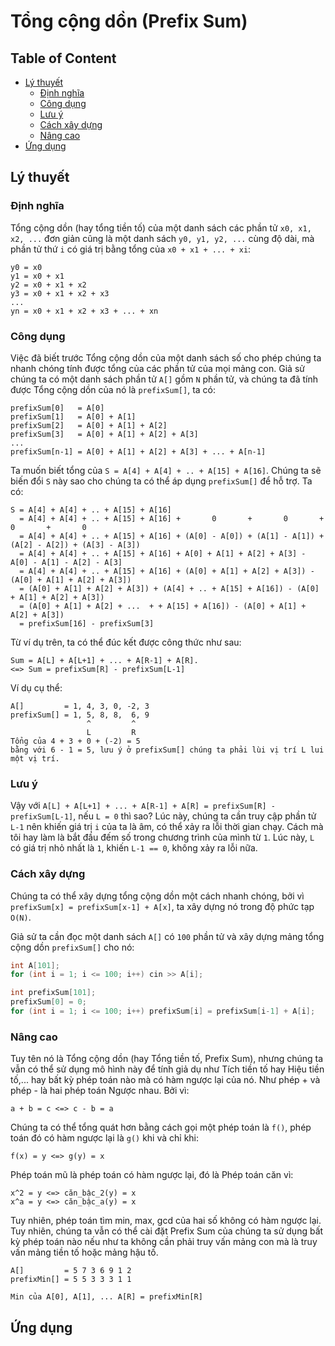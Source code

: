 # Tổng cộng dồn (Prefix Sum)

## Table of Content
* [Lý thuyết](#lý-thuyết)
    * [Định nghĩa](#định-nghĩa)
    * [Công dụng](#công-dụng)
    * [Lưu ý](#lưu-ý)
    * [Cách xây dựng](#cách-xây-dựng)
    * [Nâng cao](#nâng-cao)
* [Ứng dụng](#ứng-dụng)


## Lý thuyết

### Định nghĩa
Tổng cộng dồn (hay tổng tiền tố) của một danh sách các phần tử `x0, x1, x2, ...` đơn giản cũng là một danh sách `y0, y1, y2, ...` cùng độ dài, mà phần tử thứ `i` có giá trị bằng tổng của `x0 + x1 + ... + xi`:

    y0 = x0
    y1 = x0 + x1
    y2 = x0 + x1 + x2
    y3 = x0 + x1 + x2 + x3
    ...
    yn = x0 + x1 + x2 + x3 + ... + xn

### Công dụng
Việc đã biết trước Tổng cộng dồn của một danh sách số cho phép chúng ta nhanh chóng tính được tổng của các phần tử của mọi mảng con. Giả sử chúng ta có một danh sách phần tử `A[]` gồm `N` phần tử, và chúng ta đã tính được Tổng cộng dồn của nó là `prefixSum[]`, ta có:

    prefixSum[0]   = A[0]
    prefixSum[1]   = A[0] + A[1]
    prefixSum[2]   = A[0] + A[1] + A[2]
    prefixSum[3]   = A[0] + A[1] + A[2] + A[3]
    ...
    prefixSum[n-1] = A[0] + A[1] + A[2] + A[3] + ... + A[n-1]

Ta muốn biết tổng của `S = A[4] + A[4] + .. + A[15] + A[16]`. Chúng ta sẽ biến đổi `S` này sao cho chúng ta có thể áp dụng `prefixSum[]` để hỗ trợ. Ta có:

    S = A[4] + A[4] + .. + A[15] + A[16]
      = A[4] + A[4] + .. + A[15] + A[16] +       0       +       0       +       0       +       0
      = A[4] + A[4] + .. + A[15] + A[16] + (A[0] - A[0]) + (A[1] - A[1]) + (A[2] - A[2]) + (A[3] - A[3])
      = A[4] + A[4] + .. + A[15] + A[16] + A[0] + A[1] + A[2] + A[3] - A[0] - A[1] - A[2] - A[3]
      = A[4] + A[4] + .. + A[15] + A[16] + (A[0] + A[1] + A[2] + A[3]) - (A[0] + A[1] + A[2] + A[3])
      = (A[0] + A[1] + A[2] + A[3]) + (A[4] + .. + A[15] + A[16]) - (A[0] + A[1] + A[2] + A[3])
      = (A[0] + A[1] + A[2] + ...  + + A[15] + A[16]) - (A[0] + A[1] + A[2] + A[3])
      = prefixSum[16] - prefixSum[3]

Từ ví dụ trên, ta có thể đúc kết được công thức như sau:
    
    Sum = A[L] + A[L+1] + ... + A[R-1] + A[R].
    <=> Sum = prefixSum[R] - prefixSum[L-1]


Ví dụ cụ thể:

    A[]         = 1, 4, 3, 0, -2, 3
    prefixSum[] = 1, 5, 8, 8,  6, 9
                     ^         ^
                     L         R
    Tổng của 4 + 3 + 0 + (-2) = 5
    bằng với 6 - 1 = 5, lưu ý ở prefixSum[] chúng ta phải lùi vị trí L lui một vị trí.

### Lưu ý
Vậy với `A[L] + A[L+1] + ... + A[R-1] + A[R] = prefixSum[R] - prefixSum[L-1]`, nếu `L = 0` thì sao? Lúc này, chúng ta cần truy cập phần tử `L-1` nên khiến giá trị `i` của ta là âm, có thể xảy ra lỗi thời gian chạy. Cách mà tôi hay làm là bắt đầu đếm số trong chương trình của mình từ `1`. Lúc này, `L` có giá trị nhỏ nhất là `1`, khiến `L-1 == 0`, không xảy ra lỗi nữa.

### Cách xây dựng
Chúng ta có thể xây dựng tổng cộng dồn một cách nhanh chóng, bởi vì `prefixSum[x] = prefixSum[x-1] + A[x]`, ta xây dựng nó trong độ phức tạp `O(N)`.

Giả sử ta cần đọc một danh sách `A[]` có `100` phần tử và xây dựng mảng tổng cộng dồn `prefixSum[]` cho nó:

```Cpp
int A[101];
for (int i = 1; i <= 100; i++) cin >> A[i];

int prefixSum[101];
prefixSum[0] = 0;
for (int i = 1; i <= 100; i++) prefixSum[i] = prefixSum[i-1] + A[i];
```

### Nâng cao
Tuy tên nó là Tổng cộng dồn (hay Tổng tiền tố, Prefix Sum), nhưng chúng ta vẫn có thể sử dụng mô hình này để tính giả dụ như Tích tiền tố hay Hiệu tiền tố,... hay bất kỳ phép toán nào mà có hàm ngược lại của nó. Như phép + và phép - là hai phép toán Ngược nhau. Bởi vì:

    a + b = c <=> c - b = a

Chúng ta có thể tổng quát hơn bằng cách gọi một phép toán là `f()`, phép toán đó có hàm ngược lại là `g()` khi và chỉ khi:

    f(x) = y <=> g(y) = x

Phép toán mũ là phép toán có hàm ngược lại, đó là Phép toán căn vì:

    x^2 = y <=> căn_bậc_2(y) = x
    x^a = y <=> căn_bậc_a(y) = x

Tuy nhiên, phép toán tìm min, max, gcd của hai số không có hàm ngược lại. Tuy nhiên, chúng ta vẫn có thể cài đặt Prefix Sum của chúng ta sử dụng bất kỳ phép toán nào nếu như ta không cần phải truy vấn mảng con mà là truy vấn mảng tiền tố hoặc mảng hậu tố.

    A[]         = 5 7 3 6 9 1 2
    prefixMin[] = 5 5 3 3 3 1 1

    Min của A[0], A[1], ... A[R] = prefixMin[R]


## Ứng dụng
